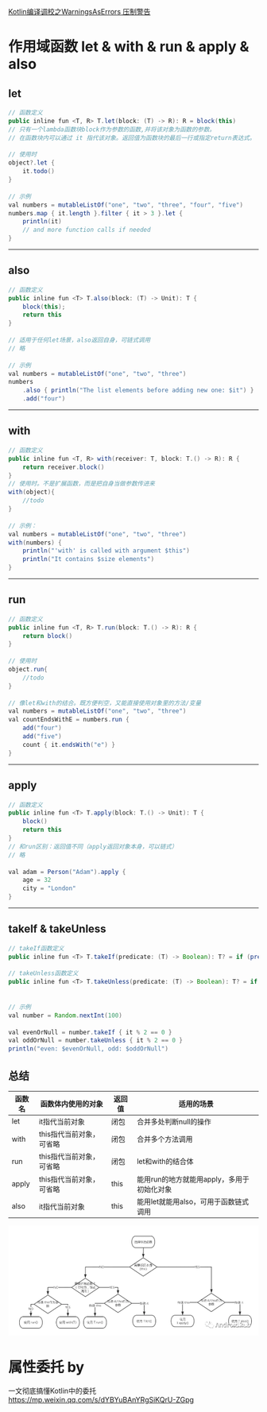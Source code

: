 [Kotlin编译调校之WarningsAsErrors 压制警告](https://droidyue.com/blog/2019/08/03/kotlinc-config-warnings-as-errors/)

# 作用域函数 let & with & run & apply & also
## let
```java
// 函数定义
public inline fun <T, R> T.let(block: (T) -> R): R = block(this)
// 只有一个lambda函数块block作为参数的函数,并将该对象为函数的参数。
// 在函数块内可以通过 it 指代该对象。返回值为函数块的最后一行或指定return表达式。

// 使用时
object?.let {
    it.todo()
}

// 示例
val numbers = mutableListOf("one", "two", "three", "four", "five")
numbers.map { it.length }.filter { it > 3 }.let {
    println(it)
    // and more function calls if needed
}
```

---

## also
```java
// 函数定义
public inline fun <T> T.also(block: (T) -> Unit): T {
    block(this);
    return this
}

// 适用于任何let场景，also返回自身，可链式调用
// 略

// 示例
val numbers = mutableListOf("one", "two", "three")
numbers
    .also { println("The list elements before adding new one: $it") }
    .add("four")
```
---

## with
```java
// 函数定义
public inline fun <T, R> with(receiver: T, block: T.() -> R): R {
    return receiver.block()
}
// 使用时。不是扩展函数，而是把自身当做参数传进来
with(object){
    //todo
}

// 示例：
val numbers = mutableListOf("one", "two", "three")
with(numbers) {
    println("'with' is called with argument $this")
    println("It contains $size elements")
}
```
---
## run
```java
// 函数定义
public inline fun <T, R> T.run(block: T.() -> R): R {
    return block()
}

// 使用时
object.run{
    //todo
}

// 像let和with的结合。既方便判空，又能直接使用对象里的方法/变量
val numbers = mutableListOf("one", "two", "three")
val countEndsWithE = numbers.run { 
    add("four")
    add("five")
    count { it.endsWith("e") }
}
```

---

## apply
```java
// 函数定义
public inline fun <T> T.apply(block: T.() -> Unit): T {
    block()
    return this
}
// 和run区别：返回值不同（apply返回对象本身，可以链式）
// 略

val adam = Person("Adam").apply {
    age = 32
    city = "London"        
}
```

---

## takeIf & takeUnless
```java
// takeIf函数定义
public inline fun <T> T.takeIf(predicate: (T) -> Boolean): T? = if (predicate(this)) this else null

// takeUnless函数定义
public inline fun <T> T.takeUnless(predicate: (T) -> Boolean): T? = if (!predicate(this)) this else null


// 示例
val number = Random.nextInt(100)

val evenOrNull = number.takeIf { it % 2 == 0 }
val oddOrNull = number.takeUnless { it % 2 == 0 }
println("even: $evenOrNull, odd: $oddOrNull")
```

## 总结
| 函数名 | 函数体内使用的对象       | 返回值 | 适用的场景                                 |
| ------ | ------------------------ | ------ | ------------------------------------------ |
| let    | it指代当前对象           | 闭包   | 合并多处判断null的操作                     |
| with   | this指代当前对象，可省略 | 闭包   | 合并多个方法调用                           |
| run    | this指代当前对象，可省略 | 闭包   | let和with的结合体                          |
| apply  | this指代当前对象，可省略 | this   | 能用run的地方就能用apply，多用于初始化对象 |
| also   | it指代当前对象           | this   | 能用let就能用also，可用于函数链式调用      |

![kotlin作用域函数](../../../../../../../../experience/kotlin作用域函数.png)

 # 属性委托 by
 
 一文彻底搞懂Kotlin中的委托
 https://mp.weixin.qq.com/s/dYBYuBAnYRgSiKQrU-ZGpg